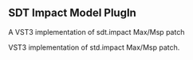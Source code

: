 ## SDT Impact Model PlugIn

A VST3 implementation of sdt.impact Max/Msp patch


VST3 implementation of std.impact Max/Msp patch.


